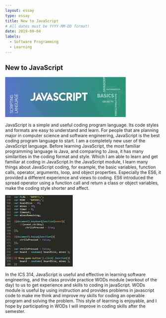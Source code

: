 ```yaml
---
layout: essay
type: essay
title: New to JavaScript
# All dates must be YYYY-MM-DD format!
date: 2019-09-04
labels:
  - Software Programming
  - Learning
---
```


## New to JavaScript

<img class="ui tiny right spaced image" src="../images/images.jpg">

JavaScript is a simple and useful coding program language. Its code styles and formats are easy to understand and learn. For people that are planning major in computer science and software engineering, JavaScript is the best coding program language to start. I am a completely new user of the JavaScript language. Before learning JavaScript, the most familiar programming language is Java, and comparing to Java, it has many similarities in the coding format and style. Which I am able to learn and get familiar at coding in JavaScript.In the JavaScript module, I learn many things about JavaScript coding, for example, the basic variables, function calls, operator, arguments, loop, and object properties. Especially the ES6, it provided a different experience and views to coding. ES6 introduced the spread operator using a function call and return a class or object variables, make the coding style shorter and affect. 

<img class="ui left spaced image" src="../images/code.jpg">

In the ICS 314, JavaScript is useful and effective in learning software engineering, and the class provide practice WODs module (workout of the day) to us to get experience and skills to coding in javaScript. WODs module is useful by using instruction and provides problems in javascript code to make me think and improve my skills for coding an operable program and solving the problem. This style of learning is enjoyable, and I hope by participating in WODs I will improve in coding skills after the semester.

